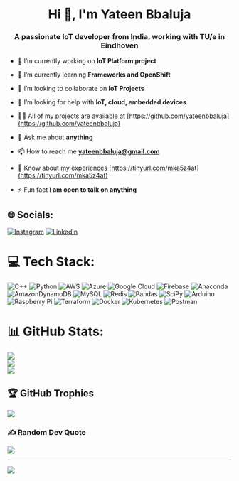 <h1 align="center">Hi 👋, I'm Yateen Bbaluja</h1>
<h3 align="center">A passionate IoT developer from India, working with TU/e in Eindhoven</h3>

- 🔭 I’m currently working on **IoT Platform project**

- 🌱 I’m currently learning **Frameworks and OpenShift**

- 👯 I’m looking to collaborate on **IoT Projects**

- 🤝 I’m looking for help with **IoT, cloud, embedded devices**

- 👨‍💻 All of my projects are available at [https://github.com/yateenbbaluja](https://github.com/yateenbbaluja)

- 💬 Ask me about **anything**

- 📫 How to reach me **yateenbbaluja@gmail.com**

- 📄 Know about my experiences [https://tinyurl.com/mka5z4at](https://tinyurl.com/mka5z4at)

- ⚡ Fun fact **I am open to talk on anything**


## 🌐 Socials:
[![Instagram](https://img.shields.io/badge/Instagram-%23E4405F.svg?logo=Instagram&logoColor=white)](https://instagram.com/brownmundasince1990) [![LinkedIn](https://img.shields.io/badge/LinkedIn-%230077B5.svg?logo=linkedin&logoColor=white)](https://linkedin.com/in/yateenbbaluja) 

# 💻 Tech Stack:
![C++](https://img.shields.io/badge/c++-%2300599C.svg?style=for-the-badge&logo=c%2B%2B&logoColor=white) ![Python](https://img.shields.io/badge/python-3670A0?style=for-the-badge&logo=python&logoColor=ffdd54) ![AWS](https://img.shields.io/badge/AWS-%23FF9900.svg?style=for-the-badge&logo=amazon-aws&logoColor=white) ![Azure](https://img.shields.io/badge/azure-%230072C6.svg?style=for-the-badge&logo=azure-devops&logoColor=white) ![Google Cloud](https://img.shields.io/badge/Google%20Cloud-%234285F4.svg?style=for-the-badge&logo=google-cloud&logoColor=white) ![Firebase](https://img.shields.io/badge/firebase-%23039BE5.svg?style=for-the-badge&logo=firebase) ![Anaconda](https://img.shields.io/badge/Anaconda-%2344A833.svg?style=for-the-badge&logo=anaconda&logoColor=white) ![AmazonDynamoDB](https://img.shields.io/badge/Amazon%20DynamoDB-4053D6?style=for-the-badge&logo=Amazon%20DynamoDB&logoColor=white) ![MySQL](https://img.shields.io/badge/mysql-%2300f.svg?style=for-the-badge&logo=mysql&logoColor=white) ![Redis](https://img.shields.io/badge/redis-%23DD0031.svg?style=for-the-badge&logo=redis&logoColor=white) ![Pandas](https://img.shields.io/badge/pandas-%23150458.svg?style=for-the-badge&logo=pandas&logoColor=white) ![SciPy](https://img.shields.io/badge/SciPy-%230C55A5.svg?style=for-the-badge&logo=scipy&logoColor=%white) ![Arduino](https://img.shields.io/badge/-Arduino-00979D?style=for-the-badge&logo=Arduino&logoColor=white) ![Raspberry Pi](https://img.shields.io/badge/-RaspberryPi-C51A4A?style=for-the-badge&logo=Raspberry-Pi) ![Terraform](https://img.shields.io/badge/terraform-%235835CC.svg?style=for-the-badge&logo=terraform&logoColor=white) ![Docker](https://img.shields.io/badge/docker-%230db7ed.svg?style=for-the-badge&logo=docker&logoColor=white) ![Kubernetes](https://img.shields.io/badge/kubernetes-%23326ce5.svg?style=for-the-badge&logo=kubernetes&logoColor=white) ![Postman](https://img.shields.io/badge/Postman-FF6C37?style=for-the-badge&logo=postman&logoColor=white)
# 📊 GitHub Stats:
![](https://github-readme-stats.vercel.app/api?username=yateenbbaluja&theme=dark&hide_border=false&include_all_commits=true&count_private=true)<br/>
![](https://github-readme-streak-stats.herokuapp.com/?user=yateenbbaluja&theme=dark&hide_border=false)<br/>
![](https://github-readme-stats.vercel.app/api/top-langs/?username=yateenbbaluja&theme=dark&hide_border=false&include_all_commits=true&count_private=true&layout=compact)

## 🏆 GitHub Trophies
![](https://github-profile-trophy.vercel.app/?username=yateenbbaluja&theme=radical&no-frame=false&no-bg=true&margin-w=4)

### ✍️ Random Dev Quote
![](https://quotes-github-readme.vercel.app/api?type=horizontal&theme=radical)

---
[![](https://visitcount.itsvg.in/api?id=yateenbbaluja&icon=0&color=0)](https://visitcount.itsvg.in)

<!-- Proudly created with GPRM ( https://gprm.itsvg.in ) -->
